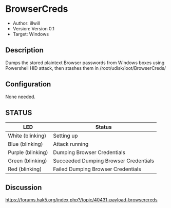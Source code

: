 # BrowserCreds

* Author: illwill
* Version: Version 0.1
* Target: Windows

## Description

Dumps the stored plaintext Browser passwords from Windows boxes using 
Powershell HID attack, then stashes them in /root/udisk/loot/BrowserCreds/

## Configuration

None needed. 

## STATUS

| LED                | Status                                       |
| ------------------ | -------------------------------------------- |
| White (blinking)   | Setting up                                   |
| Blue (blinking)    | Attack running                               |
| Purple (blinking)  | Dumping Browser Credentials                  |
| Green  (blinking)  | Succeeded Dumping Browser Credentials        |
| Red  (blinking)    | Failed Dumping Browser Credentials           |

## Discussion
https://forums.hak5.org/index.php?/topic/40431-payload-browsercreds
